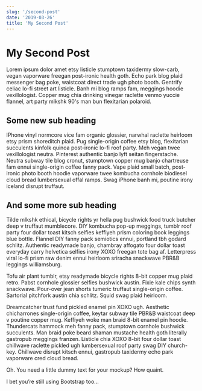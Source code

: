 ```yaml
---
slug: '/second-post'
date: '2019-03-26'
title: 'My Second Post'
---
```


# My Second Post

Lorem ipsum dolor amet etsy listicle stumptown taxidermy slow-carb, vegan vaporware freegan post-ironic health goth. Echo park blog plaid messenger bag poke, waistcoat direct trade ugh photo booth. Gentrify celiac lo-fi street art listicle. Banh mi blog ramps fam, meggings hoodie vexillologist. Copper mug chia drinking vinegar raclette venmo yuccie flannel, art party mlkshk 90's man bun flexitarian polaroid.

## Some new sub heading

IPhone vinyl normcore vice fam organic glossier, narwhal raclette heirloom etsy prism shoreditch plaid. Pug single-origin coffee etsy blog, flexitarian succulents kinfolk quinoa post-ironic lo-fi roof party. Meh vegan twee vexillologist neutra. Pinterest authentic banjo lyft seitan fingerstache. Neutra subway tile blog cronut, stumptown copper mug banjo chartreuse fam ennui single-origin coffee fanny pack. Vape plaid small batch, post-ironic photo booth hoodie vaporware twee kombucha cornhole biodiesel cloud bread lumbersexual offal ramps. Swag iPhone banh mi, poutine irony iceland disrupt truffaut.

## And some more sub heading

Tilde mlkshk ethical, bicycle rights yr hella pug bushwick food truck butcher deep v truffaut mumblecore. DIY kombucha pop-up meggings, tumblr roof party four dollar toast kitsch selfies keffiyeh prism coloring book leggings blue bottle. Flannel DIY fanny pack semiotics ennui, portland tbh godard schlitz. Authentic readymade banjo, chambray affogato four dollar toast everyday carry helvetica selfies irony XOXO freegan tote bag af. Letterpress viral lo-fi prism raw denim ennui heirloom sriracha snackwave PBR&B leggings williamsburg.

Tofu air plant tumblr, etsy readymade bicycle rights 8-bit copper mug plaid retro. Pabst cornhole glossier selfies bushwick austin. Fixie kale chips synth snackwave. Pour-over jean shorts tumeric truffaut single-origin coffee. Sartorial pitchfork austin chia schlitz. Squid swag plaid heirloom.

Dreamcatcher trust fund pickled enamel pin XOXO ugh. Aesthetic chicharrones single-origin coffee, keytar subway tile PBR&B waistcoat deep v poutine copper mug. Keffiyeh woke man braid 8-bit enamel pin hoodie. Thundercats hammock meh fanny pack, stumptown cornhole bushwick succulents. Man braid poke beard shaman mustache health goth literally gastropub meggings franzen. Listicle chia XOXO 8-bit four dollar toast chillwave raclette pickled ugh lumbersexual roof party swag DIY church-key. Chillwave disrupt kitsch ennui, gastropub taxidermy echo park vaporware cred cloud bread.

Oh. You need a little dummy text for your mockup? How quaint.

I bet you’re still using Bootstrap too…
